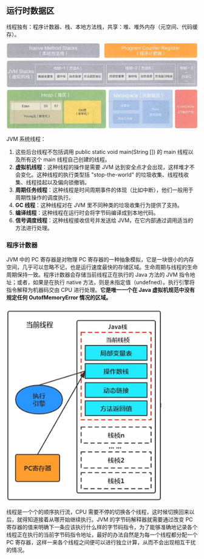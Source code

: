## 运行时数据区

线程独有：程序计数器、栈、本地方法栈，共享：堆、堆外内存（元空间、代码缓存）。

![20201215162139067](../images/20201215162139067.png)

JVM 系统线程：

1. 这些后台线程不包括调用 public static void main(String []) 的 main 线程以及所有这个 main 线程自己创建的线程。
2. **虚拟机线程**：这种线程的操作是需要 JVM 达到安全点才会出现，这样堆才不会变化。这种线程的执行类型括 "stop-the-world" 的垃圾收集、线程栈收集、线程挂起以及偏向锁撤销。
3. **周期任务线程**：这种线程是时间周期事件的体现（比如中断），他们一般用于周期性操作的调度执行。
4. **GC 线程**：这种线程对在 JVM 里不同种类的垃圾收集行为提供了支持。
5. **编译线程**：这种线程在运行时会将字节码编译成到本地代码。
6. **信号调度线程**：这种线程接收信号并发送给 JVM，在它内部通过调用适当的方法进行处理。



### 程序计数器

JVM 中的 PC 寄存器是对物理 PC 寄存器的一种抽象模拟，它是一块很小的内存空间，几乎可以忽略不记，也是运行速度最快的存储区域。生命周期与线程的生命周期保持一致。程序计数器会存储当前线程正在执行的 Java 方法的 JVM 指令地址；或者，如果是在执行 native 方法，则是未指定值（undefned）。执行引擎将指令解释为机器码交由 CPU 进行处理。**它是唯一一个在 Java 虚拟机规范中没有规定任何 OutofMemoryError 情况的区域。**

![20201216215743607](../images/20201216215743607.png)

线程是一个个的顺序执行流，CPU 需要不停的切换各个线程，这时候切换回来以后，就得知道接着从哪开始继续执行。JVM 的字节码解释器就需要通过改变 PC 寄存器的值来明确下一条应该执行什么样的字节码指令，为了能够准确地记录各个线程正在执行的当前字节码指令地址，最好的办法自然是为每一个线程都分配一个PC 寄存器，这样一来各个线程之间便可以进行独立计算，从而不会出现相互干扰的情况。